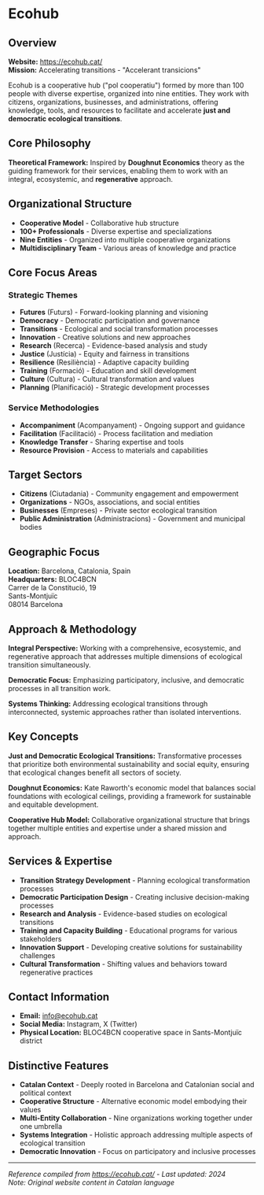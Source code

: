 # Ecohub

## Overview
**Website:** https://ecohub.cat/  
**Mission:** Accelerating transitions - "Accelerant transicions"

Ecohub is a cooperative hub ("pol cooperatiu") formed by more than 100 people with diverse expertise, organized into nine entities. They work with citizens, organizations, businesses, and administrations, offering knowledge, tools, and resources to facilitate and accelerate **just and democratic ecological transitions**.

## Core Philosophy
**Theoretical Framework:** Inspired by **Doughnut Economics** theory as the guiding framework for their services, enabling them to work with an integral, ecosystemic, and **regenerative** approach.

## Organizational Structure
- **Cooperative Model** - Collaborative hub structure
- **100+ Professionals** - Diverse expertise and specializations  
- **Nine Entities** - Organized into multiple cooperative organizations
- **Multidisciplinary Team** - Various areas of knowledge and practice

## Core Focus Areas

### Strategic Themes
- **Futures** (Futurs) - Forward-looking planning and visioning
- **Democracy** - Democratic participation and governance
- **Transitions** - Ecological and social transformation processes
- **Innovation** - Creative solutions and new approaches
- **Research** (Recerca) - Evidence-based analysis and study
- **Justice** (Justícia) - Equity and fairness in transitions
- **Resilience** (Resiliència) - Adaptive capacity building
- **Training** (Formació) - Education and skill development
- **Culture** (Cultura) - Cultural transformation and values
- **Planning** (Planificació) - Strategic development processes

### Service Methodologies
- **Accompaniment** (Acompanyament) - Ongoing support and guidance
- **Facilitation** (Facilitació) - Process facilitation and mediation
- **Knowledge Transfer** - Sharing expertise and tools
- **Resource Provision** - Access to materials and capabilities

## Target Sectors
- **Citizens** (Ciutadania) - Community engagement and empowerment
- **Organizations** - NGOs, associations, and social entities
- **Businesses** (Empreses) - Private sector ecological transition
- **Public Administration** (Administracions) - Government and municipal bodies

## Geographic Focus
**Location:** Barcelona, Catalonia, Spain  
**Headquarters:** BLOC4BCN  
Carrer de la Constitució, 19  
Sants-Montjuïc  
08014 Barcelona

## Approach & Methodology
**Integral Perspective:** Working with a comprehensive, ecosystemic, and regenerative approach that addresses multiple dimensions of ecological transition simultaneously.

**Democratic Focus:** Emphasizing participatory, inclusive, and democratic processes in all transition work.

**Systems Thinking:** Addressing ecological transitions through interconnected, systemic approaches rather than isolated interventions.

## Key Concepts

**Just and Democratic Ecological Transitions:** Transformative processes that prioritize both environmental sustainability and social equity, ensuring that ecological changes benefit all sectors of society.

**Doughnut Economics:** Kate Raworth's economic model that balances social foundations with ecological ceilings, providing a framework for sustainable and equitable development.

**Cooperative Hub Model:** Collaborative organizational structure that brings together multiple entities and expertise under a shared mission and approach.

## Services & Expertise
- **Transition Strategy Development** - Planning ecological transformation processes
- **Democratic Participation Design** - Creating inclusive decision-making processes  
- **Research and Analysis** - Evidence-based studies on ecological transitions
- **Training and Capacity Building** - Educational programs for various stakeholders
- **Innovation Support** - Developing creative solutions for sustainability challenges
- **Cultural Transformation** - Shifting values and behaviors toward regenerative practices

## Contact Information
- **Email:** info@ecohub.cat
- **Social Media:** Instagram, X (Twitter)
- **Physical Location:** BLOC4BCN cooperative space in Sants-Montjuïc district

## Distinctive Features
- **Catalan Context** - Deeply rooted in Barcelona and Catalonian social and political context
- **Cooperative Structure** - Alternative economic model embodying their values
- **Multi-Entity Collaboration** - Nine organizations working together under one umbrella
- **Systems Integration** - Holistic approach addressing multiple aspects of ecological transition
- **Democratic Innovation** - Focus on participatory and inclusive processes

---
*Reference compiled from https://ecohub.cat/ - Last updated: 2024*  
*Note: Original website content in Catalan language* 
